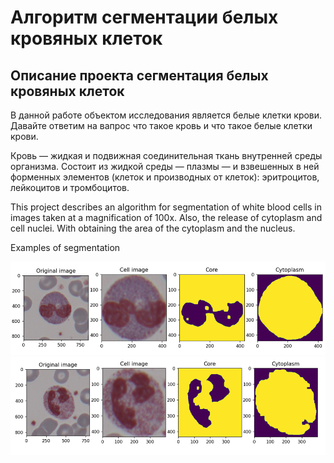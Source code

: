 # Алгоритм сегментации белых кровяных клеток

Описание проекта сегментация белых кровяных клеток
-----
В данной работе объектом исследования является белые клетки крови. Давайте ответим на вапрос что такое кровь и что такое 
белые клетки крови. 

Кровь — жидкая и подвижная соединительная ткань внутренней среды организма.
Состоит из жидкой среды — плазмы — и взвешенных в ней форменных элементов (клеток и производных от клеток): 
эритроцитов, лейкоцитов и тромбоцитов.



This project describes an algorithm for segmentation of white blood cells in images taken at a magnification of 100x. Also, the release of cytoplasm and cell nuclei. With obtaining the area of the cytoplasm and the nucleus.  

Examples of segmentation

![img.png](img.png)
![img_1.png](img_1.png)
